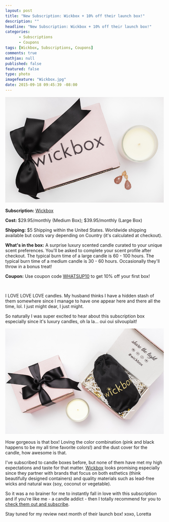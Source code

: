 ```yaml
---
layout: post
title: "New Subscription: Wickbox + 10% off their launch box!"
description: ""
headline: "New Subscription: Wickbox + 10% off their launch box!"
categories: 
      - Subscriptions
      - Coupons
tags: [Wickbox, Subscriptions, Coupons]
comments: true
mathjax: null
published: false
featured: false
type: photo
imagefeature: "Wickbox.jpg"
date: 2015-09-18 09:45:39 -08:00
---
```


<center><a href="http://www.wickbox.co" target="_blank">
<img src="/images/Wickbox.jpg" border="0" style="border:none;max-width:100%;" alt="Wickbox" />
</a></center>

<p><b>Subscription:</b> <a href="http://www.wickbox.co" target="_blank">Wickbox</a></p>
<p><b>Cost:</b> $29.95/monthly (Medium Box); $39.95/monthly (Large Box)</p>
<p><b>Shipping:</b> $5 Shipping within the United States. Worldwide shipping available but costs vary depending on Country (it's calculated at checkout).</p>
<p><b>What's in the box:</b> A surprise luxury scented candle curated to your unique scent preferences. You'll be asked to complete your scent profile after checkout.  The typical burn time of a large candle is 60 - 100 hours. The typical burn time of a medium candle is 30 - 60 hours. Occasionally they'll throw in a bonus treat!</p>
<p><b>Coupon:</b> Use coupon code <a href="http://www.wickbox.co" target="_blank">WHATSUP10</a> to get 10% off your first box!</p> 

<br>

<p>I LOVE LOVE LOVE candles. My husband thinks I have a hidden stash of them somewhere since I manage to have one appear here and there all the time, lol. I just might dear, I just might.</p>

<p>So naturally I was super excited to hear about this subscription box especially since it's luxury candles, oh la la... oui oui silvouplait!</p>

<center><a href="http://www.wickbox.co" target="_blank">
<img src="/images/Wickbox2.jpg" border="0" style="border:none;max-width:100%;" alt="Wickbox" />
</a></center>

<p>How gorgeous is that box! Loving the color combination (pink and black happens to be my all time favorite colors!) and the dust cover for the candle, how awesome is that.</p>

<p>I've subscribed to candle boxes before, but none of them have met my high expectations and taste for that matter. <a href="www.wickbox.co" target="_blank">Wickbox</a> looks promising especially since they partner with brands that focus on both esthetics (think beautifully designed containers) and quality materials such as lead-free wicks and natural wax (soy, coconut or vegetable).</p>

<p>So it was a no brainer for me to instantly fall in love with this subscription and if you're like me - a candle addict - then I totally recommend for you to <a href="www.wickbox.co" target="_blank">check them out and subscribe</a>.</p>

<p>Stay tuned for my review next month of their launch box!  xoxo, Loretta</p>
